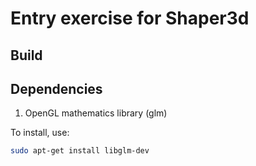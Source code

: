 # Entry exercise for Shaper3d

## Build

## Dependencies

1. OpenGL mathematics library (glm)

To install, use:

```bash
sudo apt-get install libglm-dev
```
